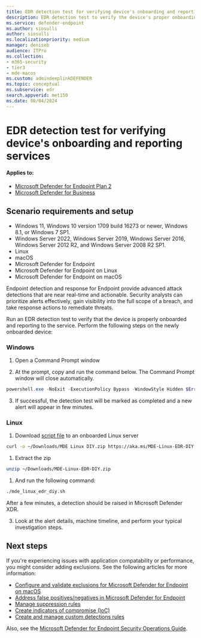 ```yaml
---
title: EDR detection test for verifying device's onboarding and reporting service
description: EDR detection test to verify the device's proper onboarding and reporting to the service.
ms.service: defender-endpoint
ms.author: siosulli
author: siosulli
ms.localizationpriority: medium
manager: deniseb
audience: ITPro
ms.collection: 
- m365-security
- tier3
- mde-macos
ms.custom: admindeeplinkDEFENDER
ms.topic: conceptual
ms.subservice: edr
search.appverid: met150
ms.date: 08/04/2024
---
```


# EDR detection test for verifying device's onboarding and reporting services

#### Applies to:

- [Microsoft Defender for Endpoint Plan 2](microsoft-defender-endpoint.md)
- [Microsoft Defender for Business](https://www.microsoft.com/security/business/endpoint-security/microsoft-defender-business)

## Scenario requirements and setup

- Windows 11, Windows 10 version 1709 build 16273 or newer, Windows 8.1, or Windows 7 SP1.
- Windows Server 2022, Windows Server 2019, Windows Server 2016, Windows Server 2012 R2, and Windows Server 2008 R2 SP1.
- Linux
- macOS
- Microsoft Defender for Endpoint
- Microsoft Defender for Endpoint on Linux
- Microsoft Defender for Endpoint on macOS

Endpoint detection and response for Endpoint provide advanced attack detections that are near real-time and actionable. Security analysts can prioritize alerts effectively, gain visibility into the full scope of a breach, and take response actions to remediate threats.

Run an EDR detection test to verify that the device is properly onboarded and reporting to the service. Perform the following steps on the newly onboarded device:

### Windows

1. Open a Command Prompt window

2. At the prompt, copy and run the command below. The Command Prompt window will close automatically.


```powershell
powershell.exe -NoExit -ExecutionPolicy Bypass -WindowStyle Hidden $ErrorActionPreference= 'silentlycontinue';(New-Object System.Net.WebClient).DownloadFile('http://127.0.0.1/1.exe', 'C:\\test-WDATP-test\\invoice.exe');Start-Process 'C:\\test-WDATP-test\\invoice.exe'
```

3. If successful, the detection test will be marked as completed and a new alert will appear in few minutes.

### Linux

1. Download [script file](https://aka.ms/MDE-Linux-EDR-DIY) to an onboarded Linux server 


```bash
curl -o ~/Downloads/MDE Linux DIY.zip https://aka.ms/MDE-Linux-EDR-DIY
```

1. Extract the zip 

```bash
unzip ~/Downloads/MDE-Linux-EDR-DIY.zip
```

1. And run the following command: 

```bash
./mde_linux_edr_diy.sh
```

After a few minutes, a detection should be raised in Microsoft Defender XDR.

3. Look at the alert details, machine timeline, and perform your typical investigation steps.

<!---
### macOS

1. In your browser, Microsoft Edge for Mac or Safari, download *MDATP MacOS DIY.zip* from [https://aka.ms/mdatpmacosdiy](https://aka.ms/mdatpmacosdiy) and extract.

      The following prompt appears:

      > Do you want to allow downloads on "mdatpclientanalyzer.blob.core.windows.net"?<br/>
      > You can change which websites can download files in **Websites Preferences**.

4. Click **Allow**.

5. Open **Downloads**.

6. You must be able to see **MDATP MacOS DIY**.

   > [!TIP]
   > If you double-click **MDATP MacOS DIY**, you will get the following message:
   >
   > > **"MDATP MacOS DIY" cannot be opened because the developer cannot be verifier.**<br/>
   > > macOS cannot verify that this app is free from malware.<br/>
   > > **[Move to Trash]** **[Cancel]**

7. Click **Cancel**.

8. Right-click **MDATP MacOS DIY**, and then click **Open**.

    The system displays the following message:

    > **macOS cannot verify the developer of MDATP MacOS DIY. Are you sure you want to open it?**<br/>
    > By opening this app, you will be overriding system security which can expose your computer and personal information to malware that may harm your Mac or compromise your privacy.

9. Click **Open**.

    The system will display the following message:

    > Microsoft Defender for Endpoint - macOS EDR DIY test file<br/>
    > Corresponding alert will be available in the MDATP portal.

10. Click **Open**.

    In few minutes, an alert *macOS EDR Test Alert* is raised.

11. Go to Microsoft Defender portal (https://security.microsoft.com/).

12. Go to the **Alert** Queue.

    :::image type="content" source="media/b8db76c2-c368-49ad-970f-dcb87534d9be.png" alt-text="Screenshot that shows a macOS EDR test alert that shows severity, category, detection source, and a collapsed menu of actions":::

    The macOS EDR test alert shows severity, category, detection source, and a collapsed menu of actions.

    Look at the alert details and the device timeline, and perform the regular investigation steps.

--->

## Next steps

If you're experiencing issues with application compatability or performance, you might consider adding exclusions. See the following articles for more information:

- [Configure and validate exclusions for Microsoft Defender for Endpoint on macOS](mac-exclusions.md)
- [Address false positives/negatives in Microsoft Defender for Endpoint](defender-endpoint-false-positives-negatives.md)
- [Manage suppression rules](manage-suppression-rules.md)
- [Create indicators of compromise (IoC)](manage-indicators.md)
- [Create and manage custom detections rules](/defender-xdr/custom-detection-rules)

Also, see the [Microsoft Defender for Endpoint Security Operations Guide](mde-sec-ops-guide.md).
